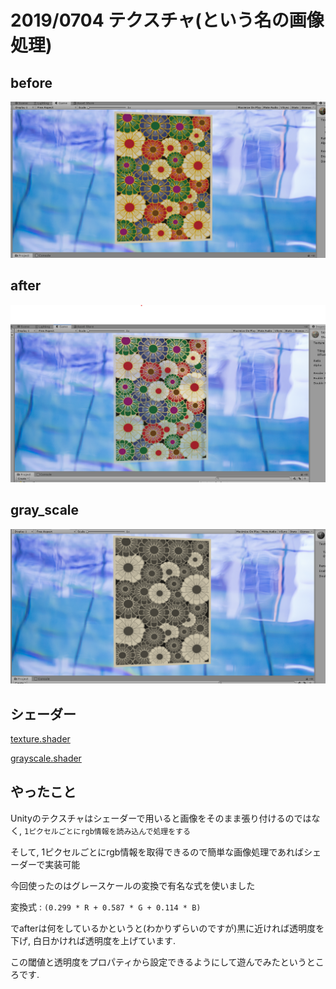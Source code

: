 # 2019/0704 テクスチャ(という名の画像処理)

## before
![before](./image/before.png "サンプル")

## after
![after](./image/after.png "サンプル")

## gray_scale
![gray_scale](./image/grayscale.png "サンプル")

## シェーダー

[texture.shader](../../texture.shader)

[grayscale.shader](../../grayscale.shader)

## やったこと

Unityのテクスチャはシェーダーで用いると画像をそのまま張り付けるのではなく, ```1ピクセルごとにrgb情報を読み込んで処理をする```

そして, 1ピクセルごとにrgb情報を取得できるので簡単な画像処理であればシェーダーで実装可能

今回使ったのはグレースケールの変換で有名な式を使いました

変換式 : ```(0.299 * R + 0.587 * G + 0.114 * B)```

でafterは何をしているかというと(わかりずらいのですが)黒に近ければ透明度を下げ, 白日かければ透明度を上げています.

この閾値と透明度をプロパティから設定できるようにして遊んでみたというところです.
